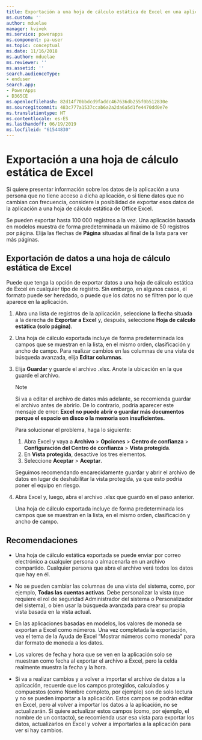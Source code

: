 ```yaml
---
title: Exportación a una hoja de cálculo estática de Excel en una aplicación basada en modelos | Microsoft Docs
ms.custom: ''
author: mduelae
manager: kvivek
ms.service: powerapps
ms.component: pa-user
ms.topic: conceptual
ms.date: 11/16/2018
ms.author: mduelae
ms.reviewer: ''
ms.assetid: ''
search.audienceType:
- enduser
search.app:
- PowerApps
- D365CE
ms.openlocfilehash: 82d14f70bbdcd9faddc467636db255f0b512830e
ms.sourcegitcommit: 483c777a1537ccab6a2a2da6a5d1fe4470dd0e7e
ms.translationtype: HT
ms.contentlocale: es-ES
ms.lasthandoff: 06/19/2019
ms.locfileid: "61544830"
---
```

# <a name="export-to-an-excel-static-worksheet"></a>Exportación a una hoja de cálculo estática de Excel

Si quiere presentar información sobre los datos de la aplicación a una persona que no tiene acceso a dicha aplicación, o si tiene datos que no cambian con frecuencia, considere la posibilidad de exportar esos datos de la aplicación a una hoja de cálculo estática de Office Excel.

Se pueden exportar hasta 100 000 registros a la vez. Una aplicación basada en modelos muestra de forma predeterminada un máximo de 50 registros por página. Elija las flechas de **Página** situadas al final de la lista para ver más páginas.  
  
## <a name="export-data-to-an-excel-static-worksheet"></a>Exportación de datos a una hoja de cálculo estática de Excel  
Puede que tenga la opción de exportar datos a una hoja de cálculo estática de Excel en cualquier tipo de registro. Sin embargo, en algunos casos, el formato puede ser heredado, o puede que los datos no se filtren por lo que aparece en la aplicación.  
  
1. Abra una lista de registros de la aplicación, seleccione la flecha situada a la derecha de **Exportar a Excel** y, después, seleccione **Hoja de cálculo estática (solo página)**.  
  
2. Una hoja de cálculo exportada incluye de forma predeterminada los campos que se muestran en la lista, en el mismo orden, clasificación y ancho de campo. Para realizar cambios en las columnas de una vista de búsqueda avanzada, elija **Editar columnas**. 
  
3. Elija **Guardar** y guarde el archivo .xlsx. Anote la ubicación en la que guarde el archivo.  
  
   > [!NOTE]
   > Si va a editar el archivo de datos más adelante, se recomienda guardar el archivo antes de abrirlo. De lo contrario, podría aparecer este mensaje de error: **Excel no puede abrir o guardar más documentos porque el espacio en disco o la memoria son insuficientes.**  
   > 
   > Para solucionar el problema, haga lo siguiente:  
   > 
   > 1. Abra Excel y vaya a **Archivo** > **Opciones** > **Centro de confianza** > **Configuración del Centro de confianza** > **Vista protegida**.  
   > 2.  En **Vista protegida**, desactive los tres elementos.  
   > 3.  Seleccione **Aceptar** > **Aceptar**.  
   > 
   > Seguimos recomendando encarecidamente guardar y abrir el archivo de datos en lugar de deshabilitar la vista protegida, ya que esto podría poner el equipo en riesgo.  


4. Abra Excel y, luego, abra el archivo .xlsx que guardó en el paso anterior.  
  
   Una hoja de cálculo exportada incluye de forma predeterminada los campos que se muestran en la lista, en el mismo orden, clasificación y ancho de campo.  
  
## <a name="tips"></a>Recomendaciones  
  
- Una hoja de cálculo estática exportada se puede enviar por correo electrónico a cualquier persona o almacenarla en un archivo compartido. Cualquier persona que abra el archivo verá todos los datos que hay en él.
  
- No se pueden cambiar las columnas de una vista del sistema, como, por ejemplo, **Todas las cuentas activas**. Debe personalizar la vista (que requiere el rol de seguridad Administrador del sistema o Personalizador del sistema), o bien usar la búsqueda avanzada para crear su propia vista basada en la vista actual.  
    
- En las aplicaciones basadas en modelos, los valores de moneda se exportan a Excel como números. Una vez completada la exportación, vea el tema de la Ayuda de Excel “Mostrar números como moneda” para dar formato de moneda a los datos.
  
- Los valores de fecha y hora que se ven en la aplicación solo se muestran como fecha al exportar el archivo a Excel, pero la celda realmente muestra la fecha y la hora.  
  
- Si va a realizar cambios y a volver a importar el archivo de datos a la aplicación, recuerde que los campos protegidos, calculados y compuestos (como Nombre completo, por ejemplo) son de solo lectura y no se pueden importar a la aplicación. Estos campos se podrán editar en Excel, pero al volver a importar los datos a la aplicación, no se actualizarán. Si quiere actualizar estos campos (como, por ejemplo, el nombre de un contacto), se recomienda usar esa vista para exportar los datos, actualizarlos en Excel y volver a importarlos a la aplicación para ver si hay cambios.  
  


